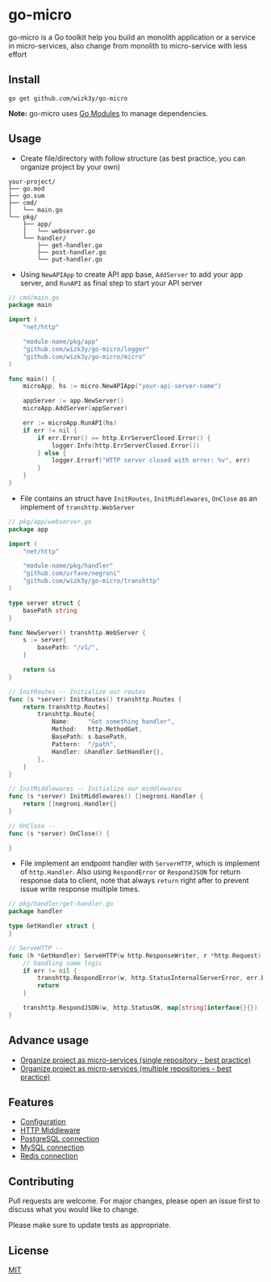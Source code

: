 # go-micro

go-micro is a Go toolkit help you build an monolith application or a service in micro-services, also change from monolith to micro-service with less effort

## Install
```shell
go get github.com/wizk3y/go-micro
```

**Note:** go-micro uses [Go Modules](https://github.com/golang/go/wiki/Modules) to manage dependencies.

## Usage
- Create file/directory with follow structure (as best practice, you can organize project by your own)
```
your-project/
├── go.mod
├── go.sum
├── cmd/
│   └── main.go
└── pkg/
    ├── app/
    │   └── webserver.go
    └── handler/
        ├── get-handler.go
        ├── post-handler.go
        └── put-handler.go
```
- Using `NewAPIApp` to create API app base, `AddServer` to add your app server, and `RunAPI` as final step to start your API server
```go
// cmd/main.go
package main

import (
	"net/http"

    "module-name/pkg/app"
	"github.com/wizk3y/go-micro/logger"
	"github.com/wizk3y/go-micro/micro"
)

func main() {
	microApp, hs := micro.NewAPIApp("your-api-server-name")

    appServer := app.NewServer()
	microApp.AddServer(appServer)

    err := microApp.RunAPI(hs)
	if err != nil {
		if err.Error() == http.ErrServerClosed.Error() {
			logger.Info(http.ErrServerClosed.Error())
		} else {
			logger.Errorf("HTTP server closed with error: %v", err)
		}
	}
}
```
- File contains an struct have `InitRoutes`, `InitMiddlewares`, `OnClose` as an implement of `transhttp.WebServer`
```go
// pkg/app/webserver.go
package app

import (
	"net/http"

    "module-name/pkg/handler"
	"github.com/urfave/negroni"
	"github.com/wizk3y/go-micro/transhttp"
)

type server struct {
	basePath string
}

func NewServer() transhttp.WebServer {
	s := server{
		basePath: "/v1/",
	}

	return &s
}

// InitRoutes -- Initialize our routes
func (s *server) InitRoutes() transhttp.Routes {
	return transhttp.Routes{
        transhttp.Route{
			Name:     "Get something handler",
			Method:   http.MethodGet,
			BasePath: s.basePath,
			Pattern:  "/path",
			Handler: &handler.GetHandler{},
		},
    }
}

// InitMiddlewares -- Initialize our middlewares
func (s *server) InitMiddlewares() []negroni.Handler {
	return []negroni.Handler{}
}

// OnClose --
func (s *server) OnClose() {

}
```
- File implement an endpoint handler with `ServerHTTP`, which is implement of `http.Handler`. Also using `RespondError` or `RespondJSON` for return response data to client, note that always `return` right after to prevent issue write response multiple times.
```go
// pkg/handler/get-handler.go
package handler

type GetHandler struct {
}

// ServeHTTP --
func (h *GetHandler) ServeHTTP(w http.ResponseWriter, r *http.Request) {
    // handling some logic
    if err != nil {
		transhttp.RespondError(w, http.StatusInternalServerError, err.Error())
		return
	}

    transhttp.RespondJSON(w, http.StatusOK, map[string]interface{}{})
}
```

## Advance usage
- [Organize project as micro-services (single repository - best practice)](https://github.com/wizk3y/go-micro-doc/tree/master/structure/single-repository)
- [Organize project as micro-services (multiple repositories - best practice)](https://github.com/wizk3y/go-micro-doc/tree/master/structure/multiple-repositories)

## Features
- [Configuration](https://github.com/wizk3y/go-micro-doc/tree/master/feature/configuration)
- [HTTP Middleware](https://github.com/wizk3y/go-micro-doc/tree/master/feature/http-middleware)
- [PostgreSQL connection](https://github.com/wizk3y/go-micro-doc/tree/master/feature/postgresql-connection)
- [MySQL connection](https://github.com/wizk3y/go-micro-doc/tree/master/feature/mysql-connection)
- [Redis connection](https://github.com/wizk3y/go-micro-doc/tree/master/feature/redis-connection)


## Contributing
Pull requests are welcome. For major changes, please open an issue first to discuss what you would like to change.

Please make sure to update tests as appropriate.

## License
[MIT](https://choosealicense.com/licenses/mit/)